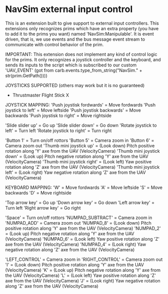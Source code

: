 # NavSim external input control

This is an extension built to give support to external input controllers.
This extensions only recognizes prims which have an extra property (you have to add it to the prims you want) named 'NavSim:Manipulable'.
It is event driven, that is, we use events and the bus message event stream to communicate with control behavior of the prim.

IMPORTANT:
This extension does not implement any kind of control logic for the prims. It only recognizes a joystick controller and the keyboard, and sends its inputs to the script which is subscribed to our custom 'UAV_EVENT' (got from carb.events.type_from_string("NavSim." + str(prim.GetPath())))

JOYSTICKS SUPPORTED (others may work but it is no guaranteed)
- Thrustmaster Flight Stick X

JOYSTICK MAPPING:
'Push joystisk fordwards'   =   Move fordwards
'Push joystick to left'     =   Move leftside
'Push joystisk backwards'   =   Move backwards
'Push joystisk to right'    =   Move rightside

'Slide slider up'           =   Go up
'Slide slider down'         =   Go down
'Rotate joystick to left'   =   Turn left
'Rotate joystick to right'  =   Turn right

'Button 1'                  =   Turn on/off rottors
'Button 5'                  =   Camera zoom in
'Button 6'                  =   Camera zoom out
'Thumb mini joystick up'    =   (Look down) Pitch positive rotation along 'Y' axe from the UAV (VelocityCamera)
'Thumb mini joystick down'  =   (Look up) Pitch negative rotation along 'Y' axe from the UAV (VelocityCamera)
'Thumb mini joystick right' =   (Look left) Yaw positive rotation along 'Z' axe from the UAV (VelocityCamera)
'Thumb mini joystick left'  =   (Look right) Yaw negative rotation along 'Z' axe from the UAV (VelocityCamera)

KEYBOARD MAPPING:
'W'     =   Move fordwards
'A'     =   Move leftside
'S'     =   Move backwards
'D'     =   Move rightside

'Top arrow key'     =   Go up
'Down arrow key'    =   Go down
'Left arrow key'    =   Turn left
'Right arrow key'   =   Go right

'Space'             =   Turn on/off rottors
'NUMPAD_SUBTRACT'   =   Camera zoom in
'NUMPAD_ADD'        =   Camera zoom out
'NUMPAD_8'          =   (Look down) Pitch positive rotation along 'Y' axe from the UAV (VelocityCamera)
'NUMPAD_2'          =   (Look up) Pitch negative rotation along 'Y' axe from the UAV (VelocityCamera)
'NUMPAD_6'          =   (Look left) Yaw positive rotation along 'Z' axe from the UAV (VelocityCamera)
'NUMPAD_4'          =   (Look right) Yaw negative rotation along 'Z' axe from the UAV (VelocityCamera)

'LEFT_CONTROL'   =   Camera zoom in
'RIGHT_CONTROL'        =   Camera zoom out
'I'          =   (Look down) Pitch positive rotation along 'Y' axe from the UAV (VelocityCamera)
'K'          =   (Look up) Pitch negative rotation along 'Y' axe from the UAV (VelocityCamera)
'L'          =   (Look left) Yaw positive rotation along 'Z' axe from the UAV (VelocityCamera)
'J'          =   (Look right) Yaw negative rotation along 'Z' axe from the UAV (VelocityCamera)